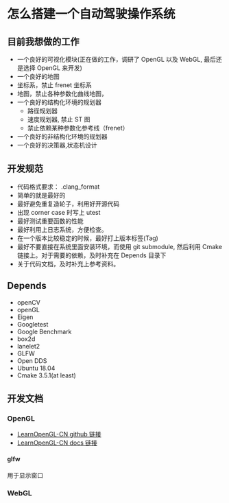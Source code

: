 # 怎么搭建一个自动驾驶操作系统

## 目前我想做的工作

- 一个良好的可视化模块(正在做的工作，调研了 OpenGL 以及 WebGL, 最后还是选择 OpenGL 来开发)
- 一个良好的地图
- 坐标系，禁止 frenet 坐标系
- 地图，禁止各种参数化曲线地图，
- 一个良好的结构化环境的规划器
  - 路径规划器
  - 速度规划器, 禁止 ST 图
  - 禁止依赖某种参数化参考线（frenet）
- 一个良好的非结构化环境的规划器
- 一个良好的决策器,状态机设计

## 开发规范

- 代码格式要求： .clang_format
- 简单的就是最好的
- 最好避免重复造轮子，利用好开源代码
- 出现 corner case 时写上 utest
- 最好测试重要函数的性能
- 最好利用上日志系统，方便检查。
- 在一个版本比较稳定的时候，最好打上版本标签(Tag)
- 最好不要直接在系统里面安装环境，而使用 git submodule, 然后利用 Cmake 链接上。对于需要的依赖，及时补充在 Depends 目录下
- 关于代码文档，及时补充上参考资料。

## Depends

- openCV
- openGL
- Eigen
- Googletest
- Google Benchmark
- box2d
- lanelet2
- GLFW
- Open DDS
- Ubuntu 18.04
- Cmake 3.5.1(at least)

## 开发文档

### OpenGL

- [LearnOpenGL-CN github 链接](https://github.com/LearnOpenGL-CN/LearnOpenGL-CN)
- [LearnOpenGL-CN docs 链接](https://learnopengl-cn.github.io/)

#### glfw

用于显示窗口

### WebGL
